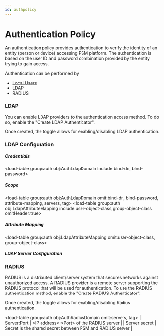 ```yaml
---
id: authpolicy
---
```

# Authentication Policy

An authentication policy provides authentication to verify the identity of an entity (person or device) accessing PSM platform. The authentication is based on the user ID and password combination provided by the entity trying to gain access. 

Authentication can be performed by

- [Local Users](%localuser)
- LDAP 
- RADIUS 

### LDAP
You can enable LDAP providers to the authentication access method.  To do so, enable the "Create LDAP Authenticator".

Once created, the toggle allows for enabling/disabling LDAP authentication.

### LDAP Configuration
##### Credentials
<load-table group:auth obj:AuthLdapDomain 
            include:bind-dn, bind-password>

##### Scope
<load-table group:auth obj:AuthLdapDomain 
            omit:bind-dn, bind-password, attribute-mapping, servers, tag>
<load-table group:auth obj:LdapAttributeMapping include:user-object-class,group-object-class omitHeader:true>

##### Attribute Mapping
<load-table group:auth obj:LdapAttributeMapping omit:user-object-class, group-object-class>

##### LDAP Server Configuration
<load-table group:auth obj:LdapServer
            omit:tls-options>
<load-table group:auth obj:TLSOptions omitHeader:true>

### RADIUS
RADIUS is a distributed client/server system that secures networks against unauthorized access. A RADIUS provider is a remote server supporting the RADIUS protocol that will be used for authentication. To use the RADIUS authentication method, enable the "Create RADIUS Authenticator". 

Once created, the toggle allows for enabling/disabling Radius authentication.

<load-table group:auth obj:AuthRadiusDomain
            omit:servers, tag>
| Server:Port   | &lt;IP address&gt;:&lt;Port&gt; of the RADIUS server  |
| Server secret   | Secret is the shared secret between PSM and RADIUS server  |
<load-table group:auth obj:RadiusServer include:auth-method
            omitHeader:true>

